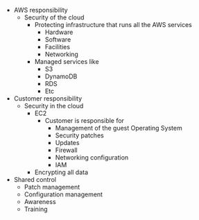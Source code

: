 - AWS responsibility
	- Security of the cloud
		- Protecting infrastructure that runs all the AWS services
			- Hardware
			- Software
			- Facilities
			- Networking
		- Managed services like
			- S3
			- DynamoDB
			- RDS
			- Etc
- Customer responsibility
	- Security in the cloud
		- EC2
			- Customer is responsible for
				- Management of the guest Operating System
				- Security patches
				- Updates
				- Firewall
				- Networking configuration
				- IAM
		- Encrypting all data
- Shared control
	- Patch management
	- Configuration management
	- Awareness
	- Training